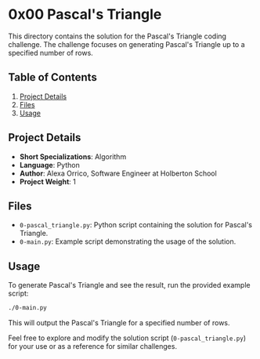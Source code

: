 # 0x00 Pascal's Triangle

This directory contains the solution for the Pascal's Triangle coding challenge. The challenge focuses on generating Pascal's Triangle up to a specified number of rows.

## Table of Contents

1. [Project Details](#project-details)
2. [Files](#files)
3. [Usage](#usage)

## Project Details

- **Short Specializations**: Algorithm
- **Language**: Python
- **Author**: Alexa Orrico, Software Engineer at Holberton School
- **Project Weight**: 1

## Files

- `0-pascal_triangle.py`: Python script containing the solution for Pascal's Triangle.
- `0-main.py`: Example script demonstrating the usage of the solution.

## Usage

To generate Pascal's Triangle and see the result, run the provided example script:

```bash
./0-main.py
```

This will output the Pascal's Triangle for a specified number of rows.

Feel free to explore and modify the solution script (`0-pascal_triangle.py`) for your use or as a reference for similar challenges.
